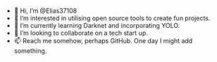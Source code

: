 - 👋 Hi, I’m @Elias37108
- 👀 I’m interested in utilising open source tools to create fun projects.
- 🌱 I’m currently learning Darknet and incorporating YOLO. 
- 💞️ I’m looking to collaborate on a tech start up.
- 📫 Reach me somehow, perhaps GitHub. One day I might add something.

<!---
Elias37108/Elias37108 is a ✨ special ✨ repository because its `README.md` (this file) appears on your GitHub profile.
You can click the Preview link to take a look at your changes.
--->
